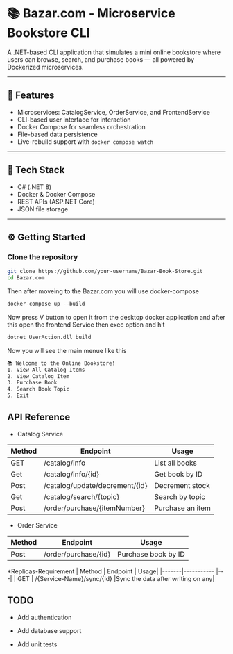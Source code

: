 # 📚 Bazar.com - Microservice Bookstore CLI

A .NET-based CLI application that simulates a mini online bookstore where users can browse, search, and purchase books — all powered by Dockerized microservices.

---

## 🚀 Features

-  Microservices: CatalogService, OrderService, and FrontendService
-  CLI-based user interface for interaction
-  Docker Compose for seamless orchestration
-  File-based data persistence
-  Live-rebuild support with `docker compose watch`

---

## 🧰 Tech Stack

- C# (.NET 8)
- Docker & Docker Compose
- REST APIs (ASP.NET Core)
- JSON file storage

---

## ⚙️ Getting Started

### Clone the repository

```bash
git clone https://github.com/your-username/Bazar-Book-Store.git
cd Bazar.com
```
Then after moveing to the Bazar.com you will use docker-compose
```swift
docker-compose up --build
```
Now press V button to open it from the desktop docker application and after this open the frontend Service then exec option and hit 
```bash
dotnet UserAction.dll build
```
Now you will see the main menue like this 
```bash
📚 Welcome to the Online Bookstore!
1. View All Catalog Items
2. View Catalog Item
3. Purchase Book
4. Search Book Topic
5. Exit
```
## API Reference
* Catalog Service

| Method | Endpoint | Usage|
|-------|----------- |---|
|  GET    | /catalog/info |List all books|
|  Get    | /catalog/info/{id}     |Get book by ID|
|  Post  | /catalog/update/decrement/{id}       |Decrement stock|
|  Get   | /catalog/search/{topic}     |Search by topic|
|  Post  | /order/purchase/{itemNumber}|Purchase an item|

* Order Service

| Method | Endpoint | Usage|
|-------|----------- |---|
|  Post   | /order/purchase/{id} |Purchase book by ID|

*Replicas-Requirement 
| Method | Endpoint | Usage|
|-------|----------- |---|
|  GET   | /{Service-Name}/sync/{Id} |Sync the data after writing on any|
## TODO
- Add authentication

- Add database support

- Add unit tests

